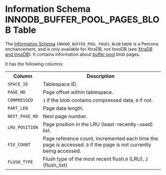 # Information Schema INNODB_BUFFER_POOL_PAGES_BLOB Table

The [Information Schema](/kb/en/information_schema/) `INNODB_BUFFER_POOL_PAGES_BLOB` table is a Percona enchancement, and is only available for XtraDB, not InnoDB (see [XtraDB and InnoDB](/kb/en/xtradb-and-innodb/)). It contains information about [buffer pool](/kb/en/xtradbinnodb-memory-buffer/) blob pages.

It has the following columns:

<table><tbody><tr><th>Column</th><th>Description</th></tr>
<tr><td><code>SPACE_ID</code></td><td>Tablespace ID.</td></tr>
<tr><td><code>PAGE_NO</code></td><td>Page offset within tablespace.</td></tr>
<tr><td><code>COMPRESSED</code></td><td><code>1</code> if the blob contains compressed data, <code>0</code> if not.</td></tr>
<tr><td><code>PART_LEN</code></td><td>Page data length.</td></tr>
<tr><td><code>NEXT_PAGE_NO</code></td><td>Next page number.</td></tr>
<tr><td><code>LRU_POSITION</code></td><td>Page position in the LRU (least-recently-used) list.</td></tr>
<tr><td><code>FIX_COUNT</code></td><td>Page reference count, incremented each time the page is accessed. <code>0</code> if the page is not currently being accessed.</td></tr>
<tr><td><code>FLUSH_TYPE</code></td><td>Flush type of the most recent flush.<code>0</code> (LRU), <code>2</code> (flush_list)</td></tr>
</tbody></table>